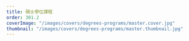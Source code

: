 ```yaml
---
title: 碩士學位課程
order: 301.2
coverImage: "/images/covers/degrees-programs/master.cover.jpg"
thumbnail: "/images/covers/degrees-programs/master.thumbnail.jpg"
---
```

